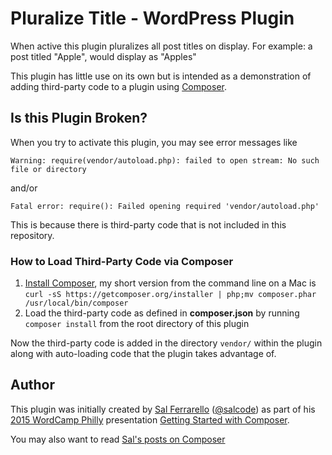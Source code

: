 Pluralize Title - WordPress Plugin
==================================

When active this plugin pluralizes all post titles on display.
For example: a post titled "Apple", would display as "Apples"

This plugin has little use on its own but is intended as a demonstration of
adding third-party code to a plugin using [Composer](http://getcomposer.org).

Is this Plugin Broken?
----------------------
When you try to activate this plugin, you may see error messages like

    Warning: require(vendor/autoload.php): failed to open stream: No such file or directory

and/or

    Fatal error: require(): Failed opening required 'vendor/autoload.php'

This is because there is third-party code that is not included in this
repository.

### How to Load Third-Party Code via Composer
1. [Install Composer](https://getcomposer.org/doc/00-intro.md#installation-linux-unix-osx),
my short version from the command line on a Mac is  
`curl -sS https://getcomposer.org/installer | php;mv composer.phar /usr/local/bin/composer`
2. Load the third-party code as defined in __composer.json__ by running  
`composer install` from the root directory of this plugin

Now the third-party code is added in the directory `vendor/` within the plugin
along with auto-loading code that the plugin takes advantage of.

Author
------
This plugin was initially created by
[Sal Ferrarello](http://salferrarello.com/)
([@salcode](http://twitter.com/salcode))
as part of his
[2015 WordCamp Philly](http://philly.wordcamp.org/2015/) presentation
[Getting Started with Composer](https://philly.wordcamp.org/2015/session/getting-started-with-composer/).

You may also want to read [Sal's posts on Composer](http://salferrarello.com/tag/composer/)




